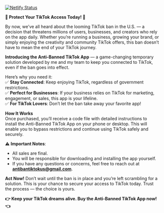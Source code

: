 [![Netlify Status](https://api.netlify.com/api/v1/badges/398e769a-2ba6-430b-a905-8040dbde29f3/deploy-status)](https://app.netlify.com/sites/tiktokantiban/deploys)

**🚨 Protect Your TikTok Access Today! 🚨**

By now, we’ve all heard about the looming TikTok ban in the U.S. — a decision that threatens millions of users, businesses, and creators who rely on the app daily. Whether you’re running a business, growing your brand, or simply enjoying the creativity and community TikTok offers, this ban doesn’t have to mean the end of your TikTok journey.  

**Introducing the Anti-Banned TikTok App** — a game-changing temporary solution developed by me and my team to keep you connected to TikTok, even if the ban goes into effect.  

Here’s why you need it:  
✅ **Stay Connected**: Keep enjoying TikTok, regardless of government restrictions.  
✅ **Perfect for Businesses**: If your business relies on TikTok for marketing, engagement, or sales, this app is your lifeline.  
✅ **For TikTok Lovers**: Don’t let the ban take away your favorite app!  

**How It Works**  
Once purchased, you’ll receive a code file with detailed instructions to install the Anti-Banned TikTok App on your phone or desktop. This will enable you to bypass restrictions and continue using TikTok safely and securely.  

⚠️ **Important Notes**:  
- All sales are final.  
- You will be responsible for downloading and installing the app yourself.  
- If you have any questions or concerns, feel free to reach out at **antibantiktokus@gmail.com**.

**Act Now!** Don’t wait until the ban is in place and you’re left scrambling for a solution. This is your chance to secure your access to TikTok today. Trust the process — the choice is yours.  

**👉 Keep your TikTok dreams alive. Buy the Anti-Banned TikTok App now! 👈**  
